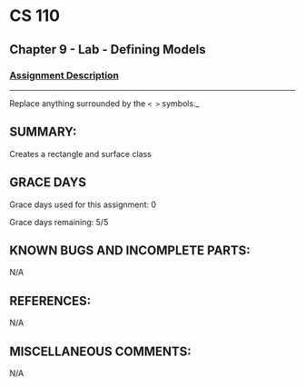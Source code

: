 # CS 110
## Chapter 9 - Lab - Defining Models

### [Assignment Description](https://docs.google.com/document/d/15DfkIaMl1zTHGfpNH6NFQGl9UYp_GamYK79O8CZCddc/edit?usp=sharing)

***
Replace anything surrounded by the `< >` symbols._

## SUMMARY:
 Creates a rectangle and surface class

## GRACE DAYS
Grace days used for this assignment: 0

Grace days remaining: 5/5

## KNOWN BUGS AND INCOMPLETE PARTS:
 N/A

## REFERENCES:
 N/A

## MISCELLANEOUS COMMENTS:
 N/A
